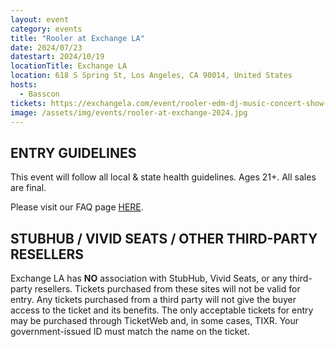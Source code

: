 ```yaml
---
layout: event
category: events
title: "Rooler at Exchange LA"
date: 2024/07/23
datestart: 2024/10/19
locationTitle: Exchange LA
location: 618 S Spring St, Los Angeles, CA 90014, United States
hosts:
  - Basscon
tickets: https://exchangela.com/event/rooler-edm-dj-music-concert-show-tonight-tomorrow-2024-oct-19-best-night-club-near-me-los-angeles/
image: /assets/img/events/rooler-at-exchange-2024.jpg
---
```


## ENTRY GUIDELINES

This event will follow all local & state health guidelines. Ages 21+. All sales are final.

Please visit our FAQ page [HERE](https://www.exchangela.com/faq/).

## STUBHUB / VIVID SEATS / OTHER THIRD-PARTY RESELLERS

Exchange LA has **NO** association with StubHub, Vivid Seats, or any third-party resellers. Tickets purchased from these sites will not be valid for entry. Any tickets purchased from a third party will not give the buyer access to the ticket and its benefits. The only acceptable tickets for entry may be purchased through TicketWeb and, in some cases, TIXR. Your government-issued ID must match the name on the ticket.